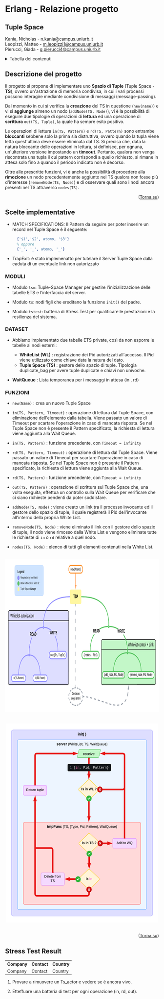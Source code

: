 # Erlang - Relazione progetto

## Tuple Space

<a name="readme-top"></a>

 Kania, Nicholas  - <n.kania@campus.uniurb.it> <br>
 Leopizzi, Matteo  - <m.leopizzi1@campus.uniurb.it> <br>
 Pierucci, Giada  - <g.pierucci4@campus.uniurb.it>

<!-- TABELLA DEI CONTENUTI -->
<details>
  <summary>Tabella dei contenuti</summary>
  <ol>
    <li>
      <a href="#descrizione-del-progetto">Descrizione del progetto</a>
    </li>
    <li>
      <a href="#tecnologia">Tecnologia</a>
      <ul>
        <li><a href="#dependances">Dependances</a></li>
        <li><a href="#scelte-implementative">Scelte implementative</a></li>
      </ul>
    </li>
    <li>
      <a href="#stress-test"> StressTest </a>
    </li>
  </ol>
</details>

<!-- DESCRIZIONE DEL PROGETTO --> 
## Descrizione del progetto

Il progetto si propone di implementare uno **Spazio di Tuple** (Tuple Space - **TS**), ovvero un'astrazione di memoria condivisa, in cui i vari processi possono interagire mediante condivisione di messaggi (message-passing).

Dal momento in cui si verifica la **creazione** del TS in questione (`new(name)`) e vi si **aggiunge** almeno un nodo (`addNode(TS, Node)`), vi è la possibilità di eseguire due tipologie di operazioni di **lettura** ed una operazione di **scrittura** `out(TS, Tuple)`, la quale ha sempre esito positivo.

Le operazioni di lettura `in(TS, Pattern)` e `rd(TS, Pattern)` sono entrambe **bloccanti** sebbene solo la prima sia distruttiva, ovvero quando la tupla viene letta quest'ultima deve essere eliminata dal TS.
Si precisa che, data la natura bloccante delle operazioni in lettura, si definisce, per ognuna, un'ulteriore versione impostando un **timeout**.
Pertanto, qualora non venga riscontrata una tupla il cui pattern corrispondi a quello richiesto, si rimane in attesa solo fino a quando il periodo indicato non è decorso.

Oltre alle prescritte funzioni, vi è anche la possibilità di procedere alla **rimozione** un nodo precedentemente aggiunto nel TS qualora non fosse più d'interesse (`removeNode(TS, Node)`) e di osservare quali sono i nodi ancora presenti nel TS attraverso `nodes(TS)`.

<p align="right">(<a href="#readme-top">Torna su</a>)</p>

<!-- SCELTE IMPLEMENTATIVE -->
## Scelte implementative

* MATCH SPECIFICATIONS: Il Pattern da seguire per poter inserire un record nel Tuple Space è il seguente:

  ```erl
    {'$1','$2', atomo, '$3'}
    % oppure
    {'_', '_', atomo, '_'}
  ```

* TrapExit: è stato implemenatto per tutelare il Server Tuple Space dalla caduta di un eventuale link non autorizzato

<!-- MODULI -->
### MODULI

* Modulo `tsm`: Tuple-Space Manager per gestire l'inizializzazione delle tabelle ETS e l'interfaccia del server.

* Modulo `ts`: nodi figli che ereditano la funzione `init()` del padre.

* Modulo `tstest`: batteria di Stress Test per qualificare le prestazioni e la resilienza del sistema.

### DATASET

* Abbiamo implementato due tabelle ETS private, così da non esporre le tabelle ai nodi esterni:

  * **WhiteList (WL)** : registrazione dei Pid autorizzati all'accesso. Il Pid viene utilizzato come chiave data la natura del dato.
  * **Tuple Space (TS)** : gestore dello spazio di tuple. Tipologia duplicate_bag per avere tuple duplicate e chiavi non univoche.

* **WaitQueue** : Lista temporanea per i messaggi in attesa (in , rd)

### FUNZIONI

* `new(Name)` : crea un nuovo Tuple Space

* `in(TS, Pattern, Timeout)` : operazione di lettura dal Tuple Space, con eliminazione dell'elemento dalla tabella. Viene passato un valore di Timeout per scartare l'operazione in caso di mancata risposta. Se nel Tuple Space non è presente il Pattern specificato, la richiesta di lettura viene aggiunta alla Wait Queue.
* `in(TS, Pattern)` : funzione precedente, con `Timeout = infinity`
* `rd(TS, Pattern, Timeout)` : operazione di lettura dal Tuple Space. Viene passato un valore di Timeout per scartare l'operazione in caso di mancata risposta. Se nel Tuple Space non è presente il Pattern specificato, la richiesta di lettura viene aggiunta alla Wait Queue.
* `rd(TS, Pattern)` : funzione precedente, con `Timeout = infinity`
* `out(TS, Pattern)` : operazione di scrittura sul Tuple Space che, una volta eseguita, effettua un controllo sulla Wait Queue per verificare che ci siano richieste pendenti da poter soddisfare.

* `addNode(TS, Node)` : viene creato un link tra il processo invocante ed il gestore dello spazio di tuple, il quale registrerà il Pid dell'invocante all'interno della propria White List.
* `removeNode(TS, Node)` : viene eliminato il link con il gestore dello spazio di tuple, il nodo viene rimosso dalla White List e vengono eliminate tutte le richieste di `in` o `rd` relative a quel nodo.
* `nodes(TS, Node)` : elenco di tutti gli elementi contenuti nella White List.

<br />
<div align="center">
    <img src="data/TSM_process.png" alt="Screen1" width="900" height="500">
</div>
<br />



<br />
<div align="center">
    <img src="data/TSM_server_in_function.png" alt="Screen1" width="500" height="650">
</div>
<br />

<p align="right">(<a href="#readme-top">Torna su</a>)</p>

<!-- STRESS TEST -->
## Stress Test Result

<table id = "customers">
<tr>
  <th>Company</th>
  <th>Contact</th>
  <th>Country</th>
</tr>
<tr>
  <td>Company</td>
  <td>Contact</td>
  <td>Country</td>
</tr>
</table>

1. Provare a rimuovere un Ts_actor e vedere se è ancora vivo.

2. Etteffuare una batteria di test per ogni operazione (in, rd, out).